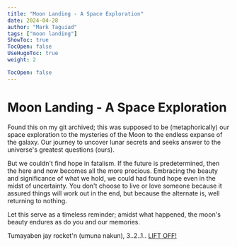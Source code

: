 ```yaml
---
title: "Moon Landing - A Space Exploration"
date: 2024-04-28
author: "Mark Taguiad"
tags: ["moon landing"]
ShowToc: true
TocOpen: false
UseHugoToc: true
weight: 2

TocOpen: false
---
```


# Moon Landing - A Space Exploration

Found this on my git archived; this was supposed to be (metaphorically) our space exploration to the mysteries of the Moon to the endless expanse of the galaxy. Our journey to uncover lunar secrets and seeks answer to the universe's greatest questions (ours). 

But we couldn't find hope in fatalism. If the future is predetermined, then the here and now becomes all the more precious. Embracing the beauty and significance of what we hold, we could had found hope even in the midst of uncertainty. You don't choose to live or love someone because it assured things will work out in the end, but because the alternate is, well returning to nothing.

Let this serve as a timeless reminder; amidst what happened, the moon's beauty endures as do you and our memories.

Tumayaben jay rocket'n (umuna nakun), 3..2..1.. [LIFT OFF!](https://moonlanding.tagsdev.xyz)